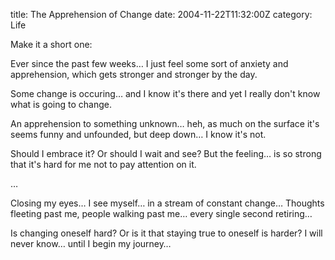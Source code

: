 title: The Apprehension of Change
date: 2004-11-22T11:32:00Z
category: Life

Make it a short one:

Ever since the past few weeks… I just feel some sort of anxiety and apprehension, which gets stronger and stronger by the day.

Some change is occuring… and I know it's there and yet I really don't know what is going to change.

An apprehension to something unknown… heh, as much on the surface it's seems funny and unfounded, but deep down… I know it's not.

Should I embrace it? Or should I wait and see? But the feeling… is so strong that it's hard for me not to pay attention on it.

…

Closing my eyes… I see myself… in a stream of constant change… Thoughts fleeting past me, people walking past me… every single second retiring…

Is changing oneself hard? Or is it that staying true to oneself is harder? I will never know… until I begin my journey…
